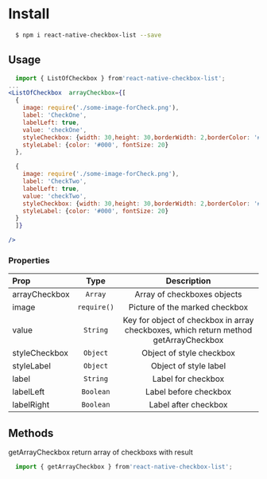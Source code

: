# Install

```bash
  $ npm i react-native-checkbox-list --save
```

## Usage

```jsx
  import { ListOfCheckbox } from'react-native-checkbox-list';  
...
<ListOfCheckbox  arrayCheckbox={[ 
  { 
    image: require('./some-image-forCheck.png'), 
    label: 'CheckOne',
    labelLeft: true, 
    value: 'checkOne', 
    styleCheckbox: {width: 30,height: 30,borderWidth: 2,borderColor: '#000'},
    styleLabel: {color: '#000', fontSize: 20}
  },

  { 
    image: require('./some-image-forCheck.png'), 
    label: 'CheckTwo',
    labelLeft: true,  
    value: 'checkTwo', 
    styleCheckbox: {width: 30,height: 30,borderWidth: 2,borderColor: '#000'},
    styleLabel: {color: '#000', fontSize: 20}
  }
  ]}

/>
```

### Properties
| Prop   | Type | Description |
| :------------ |:------:| :-----------------:|
| arrayCheckbox | `Array` | Array of checkboxes objects |
| image | `require()` | Picture of the marked checkbox |
| value | `String` | Key for object of checkbox in array checkboxes, which return method getArrayCheckbox |
| styleCheckbox | `Object` | Object of style checkbox |
| styleLabel | `Object` | Object of style label |
| label | `String` | Label for checkbox |
| labelLeft | `Boolean` | Label before checkbox |
| labelRight | `Boolean` | Label after checkbox |


## Methods

  getArrayCheckbox
  return array of checkboxs with result

```jsx
  import { getArrayCheckbox } from'react-native-checkbox-list';  
```


